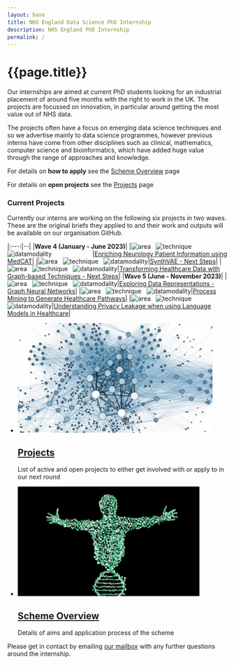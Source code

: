```yaml
---
layout: base 
title: NHS England Data Science PhD Internship
description: NHS England PhD Internship
permalink: /
---
```


# {{page.title}}

Our internships are aimed at current PhD students looking for an industrial placement of around five months with the right to work in the UK.  The projects are focussed on innovation, in particular around getting the most value out of NHS data.

The projects often have a focus on emerging data science techniques and so we advertise mainly to data science programmes, however previous interns have come from other disciplines such as clinical, mathematics, computer science and bioinformatics, which have added huge value through the range of approaches and knowledge.

For details on **how to apply** see the <a href="/nhsx-internship-projects/overview.html">Scheme Overview</a> page 

For details on **open projects** see the <a href="/nhsx-internship-projects/projects.html">Projects</a> page
### Current Projects 
Currently our interns are working on the following six projects in two waves.  These are the original briefs they applied to and their work and outputs will be available on our organisation GitHub.

|:---:|--|
|**Wave 4 (January - June 2023)**|
|![area](https://img.shields.io/badge/NLP-yellow) &nbsp; ![technique](https://img.shields.io/badge/CogStack-lightgrey) &nbsp; ![datamodality](https://img.shields.io/badge/Text-9cf) &emsp; &emsp; &emsp; &emsp; &emsp; |[Enriching Neurology Patient Information using MedCAT](https://nhsx.github.io/nhsx-internship-projects/enriching-neurology-information-medcat/)|
|![area](https://img.shields.io/badge/Synthetic-brightgreen) &nbsp; ![technique](https://img.shields.io/badge/VAE-lightgrey) &nbsp; ![datamodality](https://img.shields.io/badge/Tabular-green)|[SynthVAE - Next Steps](https://nhsx.github.io/nhsx-internship-projects/synthvae-extension/)|
|![area](https://img.shields.io/badge/Graphs-yellowgreen) &nbsp; ![technique](https://img.shields.io/badge/Hypergraphs-lightgrey) &nbsp; ![datamodality](https://img.shields.io/badge/Tabular-green)|[Transforming Healthcare Data with Graph-based Techniques - Next Steps](https://nhsx.github.io/nhsx-internship-projects/transforming-healthcare-data-graph-based-sail-update/)|
|**Wave 5 (June - November 2023)**|
|![area](https://img.shields.io/badge/Graphs-yellowgreen) &nbsp; ![technique](https://img.shields.io/badge/GNNs-lightgrey) &nbsp; ![datamodality](https://img.shields.io/badge/MultiModal-blueviolet)|[Exploring Data Representations - Graph Neural Networks](https://nhsx.github.io/nhsx-internship-projects/exploring-data-representations-gnn/)|
|![area](https://img.shields.io/badge/Simulation-darkblue) &nbsp; ![technique](https://img.shields.io/badge/ProcessMining-lightgrey) &nbsp; ![datamodality](https://img.shields.io/badge/Tabular-green)|[Process Mining to Generate Healthcare Pathways](https://nhsx.github.io/nhsx-internship-projects/process-mining-generate-pathways/)|
|![area](https://img.shields.io/badge/NLP-yellow) &nbsp; ![technique](https://img.shields.io/badge/Memorisation-lightgrey) &nbsp; ![datamodality](https://img.shields.io/badge/MultiModal-blueviolet)|[Understanding Privacy Leakage when using Language Models in Healthcare](https://nhsx.github.io/nhsx-internship-projects/language-model-privacy-leakage/)|

<ul class="nhsuk-grid-row nhsuk-card-group">
  <li class="nhsuk-grid-column-one-half nhsuk-card-group__item">
    <div class="nhsuk-card nhsuk-card--clickable">
        <img class="nhsuk-card__img" src="assets/img/graph.jpg" alt="teaser" height="250" />
        <div class="nhsuk-card__content">
            <h2 class="nhsuk-card__heading nhsuk-heading-m">
            <a class="nhsuk-card__link" href="projects.html">Projects</a>
            </h2>
            <p class="nhsuk-card__description">List of active and open projects to either get involved with or apply to in our next round</p>
        </div>
    </div>
  </li>    
  <li class="nhsuk-grid-column-one-half nhsuk-card-group__item">  
    <div class="nhsuk-card nhsuk-card--clickable">
        <img class="nhsuk-card__img" src="assets/img/genetic-algo.jpg" alt="teaser" height="250" />
        <div class="nhsuk-card__content">
            <h2 class="nhsuk-card__heading nhsuk-heading-m">
            <a class="nhsuk-card__link" href="overview.html">Scheme Overview</a>
            </h2>
            <p class="nhsuk-card__description">Details of aims and application process of the scheme</p>
        </div>
    </div>
  </li>
</ul>

Please get in contact by emailing <a href="mailto:datascience@nhs.net">our mailbox</a> with any further questions around the internship.  
